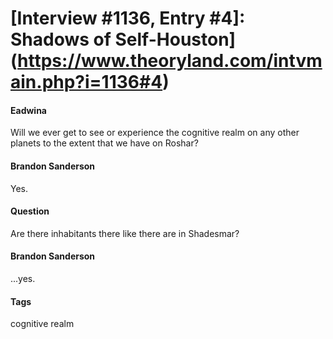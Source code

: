 # [Interview #1136, Entry #4]: Shadows of Self-Houston](https://www.theoryland.com/intvmain.php?i=1136#4)

#### Eadwina

Will we ever get to see or experience the cognitive realm on any other planets to the extent that we have on Roshar?

#### Brandon Sanderson

Yes.

#### Question

Are there inhabitants there like there are in Shadesmar?

#### Brandon Sanderson

...yes.

#### Tags

cognitive realm

